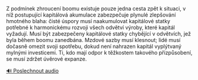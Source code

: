 
Z podmínek zhroucení boomu existuje pouze jedna cesta zpět k situaci, v níž postupující kapitálová akumulace zabezpečuje plynulé zlepšování hmotného blaha: čisté úspory musí naakumulovat kapitálové statky potřebné k harmonickému rozvoji všech odvětví výroby, které kapitál vyžadují. Musí být zabezpečeny kapitálové statky chybějící v odvětvích, jež byla během boomu zanedbána. Mzdové sazby musí klesnout; lidé musí dočasně omezit svoji spotřebu, dokud není nahrazen kapitál vyplýtvaný mylnými investicemi. Ti, kdo mají odpor k těžkostem takového přizpůsobení, se musí zdržet úvěrové expanze.

[🔊 Poslechnout audio](/data/7-paragraphs/audio/chapter_103/para_003-Z-podmnek-zhroucen-boomu-existuje-pouze-jedna-ce.mp3)
